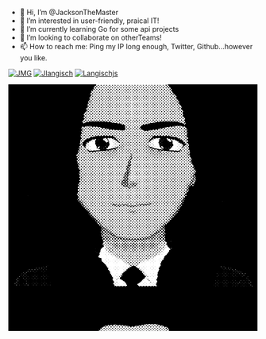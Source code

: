 - 👋 Hi, I’m @JacksonTheMaster
- 👀 I’m interested in user-friendly, praical IT!
- 🌱 I’m currently learning Go for some api projects
- 💞️ I’m looking to collaborate on  otherTeams!
- 📫 How to reach me: Ping my IP long enough, Twitter, Github...however you like.

<!---
JacksonTheMaster/JacksonTheMaster is a ✨ special ✨ repository because its `README.md` (this file) appears on your GitHub profile.
You can click the Preview link to take a look at your changes.
--->

[![JMG][jmg_web]][jmg-url]
[![Jlangisch][jlangisch_web]][jlangisch-url]
[![Langischjs][twitter_web]][twitter-url]

![avatar-moving](https://github.com/JacksonTheMaster/JacksonTheMaster/blob/main/avatar-moshed.gif)


[jmg-url]: https://www.jmg-it.de
[jmg_web]: https://img.shields.io/badge/JMG-050f26?style=for-the-badge&logo=googlechrome&logoColor=white
[twitter-url]: https://www.twitter.com/langischjs
[twitter_web]: https://img.shields.io/badge/Twitter-3f9cf3?style=for-the-badge&logo=twitter&logoColor=white
[jlangisch-url]: https://www.jlangisch.de
[jlangisch_web]: https://img.shields.io/badge/Peronal_Website-222222?style=for-the-badge&logo=googlechrome&logoColor=white

